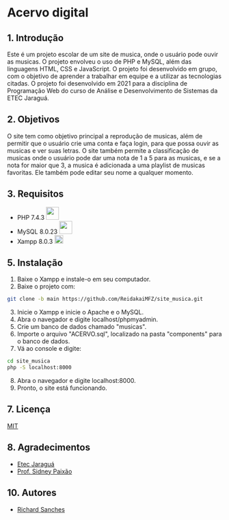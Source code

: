 # Acervo digital

## 1. Introdução

Este é um projeto escolar de um site de musica, onde o usuário pode ouvir as musicas. O projeto envolveu o uso de PHP e MySQL, além das linguagens HTML, CSS e JavaScript. O projeto foi desenvolvido em grupo, com o objetivo de aprender a trabalhar em equipe e a utilizar as tecnologias citadas. O projeto foi desenvolvido em 2021 para a disciplina de Programação Web do curso de Análise e Desenvolvimento de Sistemas da ETEC Jaraguá. 

## 2. Objetivos

O site tem como objetivo principal a reprodução de musicas, além de permitir que o usuário crie uma conta e faça login, para que possa ouvir as musicas e ver suas letras. O site também permite a classificação de musicas onde o usuário pode dar uma nota de 1 a 5 para as musicas, e se a nota for maior que 3, a musica é adicionada a uma playlist de musicas favoritas. Ele também pode editar seu nome a qualquer momento.

## 3. Requisitos

- PHP 7.4.3 <img src="https://cdn.jsdelivr.net/gh/devicons/devicon/icons/php/php-plain.svg"  style="height: 30px; width:30px;"/>
- MySQL 8.0.23 <img src="https://cdn.jsdelivr.net/gh/devicons/devicon/icons/mysql/mysql-plain-wordmark.svg"  style="height: 30px; width:30px;"/>
- Xampp 8.0.3 <img src="https://seeklogo.com/images/X/xampp-logo-1C1A9E3689-seeklogo.com.png"  style="height: 20px; width:20px;"/>


## 5. Instalação

1. Baixe o Xampp e instale-o em seu computador.
2. Baixe o projeto com:
```bash	
git clone -b main https://github.com/ReidakaiMFZ/site_musica.git
```
3. Inicie o Xampp e inicie o Apache e o MySQL.
4. Abra o navegador e digite localhost/phpmyadmin.
5. Crie um banco de dados chamado "musicas".
6. Importe o arquivo "ACERVO.sql", localizado na pasta "components" para o banco de dados.
7. Vá ao console e digite:
```bash
cd site_musica
php -S localhost:8000
```
8. Abra o navegador e digite localhost:8000.
9. Pronto, o site está funcionando.

## 7. Licença

[MIT](https://choosealicense.com/licenses/mit/)

## 8. Agradecimentos

- [Etec Jaraguá](https://www.etecjaragua.com)
- [Prof. Sidney Paixão](https://www.linkedin.com/in/sidneipaixao/)

## 10. Autores

- [Richard Sanches](https://github.com/ReidakaiMFZ)
